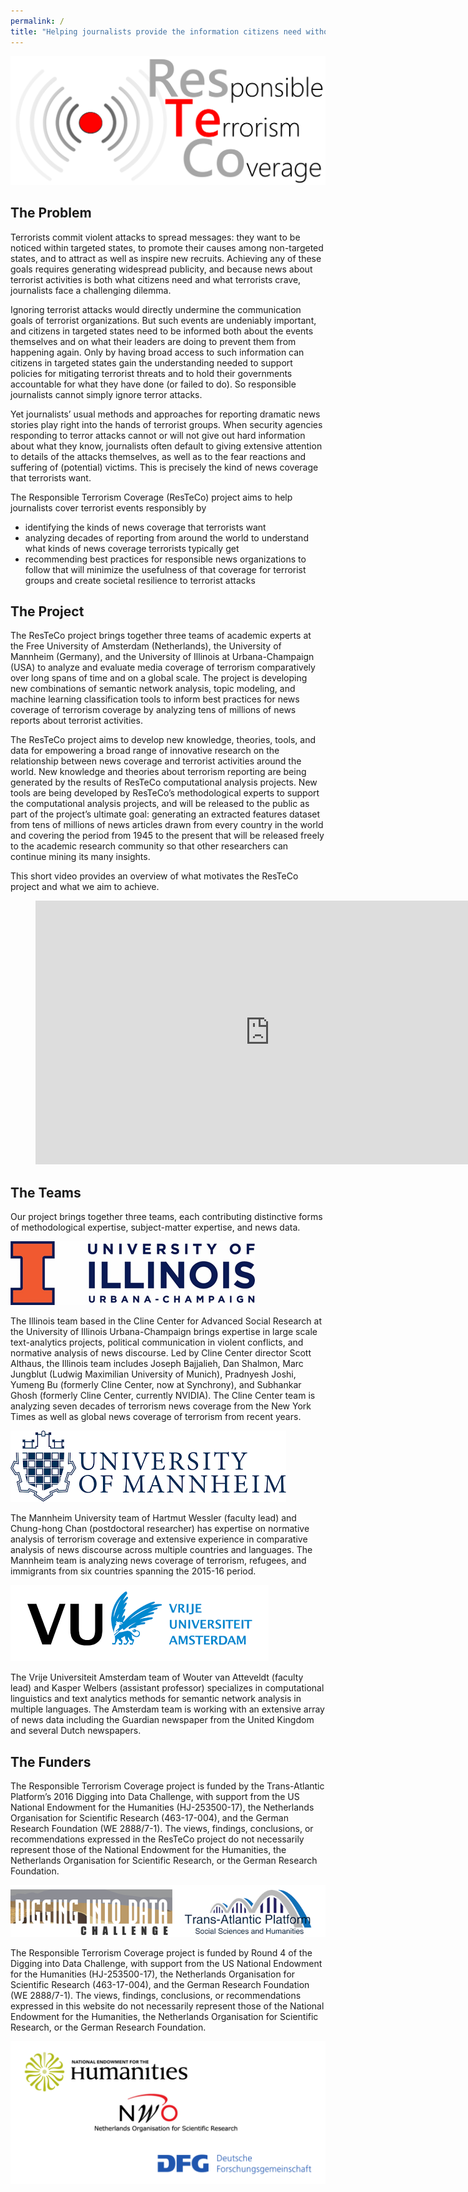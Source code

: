 ```yaml
---
permalink: /
title: "Helping journalists provide the information citizens need without giving terrorists the attention they want"
---
```


![ResTeCo project logo](assets/Logo-with-Words-3.png)

## The Problem

Terrorists commit violent attacks to spread messages: they want to be noticed within targeted states, to promote their causes among non-targeted states, and to attract as well as inspire new recruits. Achieving any of these goals requires generating widespread publicity, and because news about terrorist activities is both what citizens need and what terrorists crave, journalists face a challenging dilemma.

Ignoring terrorist attacks would directly undermine the communication goals of terrorist organizations. But such events are undeniably important, and citizens in targeted states need to be informed both about the events themselves and on what their leaders are doing to prevent them from happening again. Only by having broad access to such information can citizens in targeted states gain the understanding needed to support policies for mitigating terrorist threats and to hold their governments accountable for what they have done (or failed to do). So responsible journalists cannot simply ignore terror attacks.

Yet journalists’ usual methods and approaches for reporting dramatic news stories play right into the hands of terrorist groups. When security agencies responding to terror attacks cannot or will not give out hard information about what they know, journalists often default to giving extensive attention to details of the attacks themselves, as well as to the fear reactions and suffering of (potential) victims. This is precisely the kind of news coverage that terrorists want.

The Responsible Terrorism Coverage (ResTeCo) project aims to help journalists cover terrorist events responsibly by

- identifying the kinds of news coverage that terrorists want
- analyzing decades of reporting from around the world to understand what kinds of news coverage terrorists typically get
- recommending best practices for responsible news organizations to follow that will minimize the usefulness of that coverage for terrorist groups and create societal resilience to terrorist attacks

## The Project

The ResTeCo project brings together three teams of academic experts at the Free University of Amsterdam (Netherlands), the University of Mannheim (Germany), and the University of Illinois at Urbana-Champaign (USA) to analyze and evaluate media coverage of terrorism comparatively over long spans of time and on a global scale. The project is developing new combinations of semantic network analysis, topic modeling, and machine learning classification tools to inform best practices for news coverage of terrorism coverage by analyzing tens of millions of news reports about terrorist activities.

The ResTeCo project aims to develop new knowledge, theories, tools, and data for empowering a broad range of innovative research on the relationship between news coverage and terrorist activities around the world. New knowledge and theories about terrorism reporting are being generated by the results of ResTeCo computational analysis projects. New tools are being developed by ResTeCo’s methodological experts to support the computational analysis projects, and will be released to the public as part of the project’s ultimate goal: generating an extracted features dataset from tens of millions of news articles drawn from every country in the world and covering the period from 1945 to the present that will be released freely to the academic research community so that other researchers can continue mining its many insights.

This short video provides an overview of what motivates the ResTeCo project and what we aim to achieve.

<figure class="wp-block-embed-youtube alignwide wp-block-embed is-type-video is-provider-youtube wp-embed-aspect-16-9 wp-has-aspect-ratio"><div class="wp-block-embed__wrapper">
<iframe loading="lazy" title="How do journalists responsibly cover terrorism?" width="750" height="422" src="https://www.youtube.com/embed/-0Nin-UGApE?feature=oembed" frameborder="0" allow="accelerometer; autoplay; encrypted-media; gyroscope; picture-in-picture" allowfullscreen=""></iframe>
</div></figure>

## The Teams

Our project brings together three teams, each contributing distinctive forms of methodological expertise, subject-matter expertise, and news data.

![University of Illinois at Urbana-Champaign](assets/logo_ui.png)

The Illinois team based in the Cline Center for Advanced Social Research at the University of Illinois Urbana-Champaign brings expertise in large scale text-analytics projects, political communication in violent conflicts, and normative analysis of news discourse. Led by Cline Center director Scott Althaus, the Illinois team includes Joseph Bajjalieh, Dan Shalmon, Marc Jungblut (Ludwig Maximilian University of Munich), Pradnyesh Joshi, Yumeng Bu (formerly Cline Center, now at Synchrony), and Subhankar Ghosh (formerly Cline Center, currently NVIDIA). The Cline Center team is analyzing seven decades of terrorism news coverage from the New York Times as well as global news coverage of terrorism from recent years.

![University of Mannheim](assets/logo_mannheim.png)

The Mannheim University team of Hartmut Wessler (faculty lead) and Chung-hong Chan (postdoctoral researcher) has expertise on normative analysis of terrorism coverage and extensive experience in comparative analysis of news discourse across multiple countries and languages. The Mannheim team is analyzing news coverage of terrorism, refugees, and immigrants from six countries spanning the 2015-16 period.

![Vrije Universiteit Amsterdam](assets/logo_vu.png)

The Vrije Universiteit Amsterdam team of Wouter van Atteveldt (faculty lead) and Kasper Welbers (assistant professor) specializes in computational linguistics and text analytics methods for semantic network analysis in multiple languages. The Amsterdam team is working with an extensive array of news data including the Guardian newspaper from the United Kingdom and several Dutch newspapers.

## The Funders

The Responsible Terrorism Coverage project is funded by the Trans-Atlantic Platform’s 2016 Digging into Data Challenge, with support from the US National Endowment for the Humanities (HJ-253500-17), the Netherlands Organisation for Scientific Research (463-17-004), and the German Research Foundation (WE 2888/7-1). The views, findings, conclusions, or recommendations expressed in the ResTeCo project do not necessarily represent those of the National Endowment for the Humanities, the Netherlands Organisation for Scientific Research, or the German Research Foundation.

![Digging into Data](assets/did.png)

The Responsible Terrorism Coverage project is funded by Round 4 of the Digging into Data Challenge, with support from the US National Endowment for the Humanities (HJ-253500-17), the Netherlands Organisation for Scientific Research (463-17-004), and the German Research Foundation (WE 2888/7-1). The views, findings, conclusions, or recommendations expressed in this website do not necessarily represent those of the National Endowment for the Humanities, the Netherlands Organisation for Scientific Research, or the German Research Foundation.

![Funder logos](assets/resteco-funder-logos-2.png)
